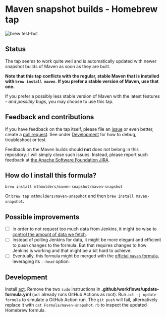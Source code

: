 # Maven snapshot builds - Homebrew tap

![brew test-bot](https://github.com/mthmulders/homebrew-maven-snapshot/workflows/brew%20test-bot/badge.svg)

## Status
The tap seems to work quite well and is automatically updated with newer snapshot builds of Maven as soon as they are built.

**Note that this tap conflicts with the regular, stable Maven that is installed with `brew install maven`.**
**If you prefer a stable version of Maven, use that one.**

If you prefer a possibly less stable version of Maven with the latest features - _and possibly bugs_, you may choose to use this tap.

## Feedback and contributions
If you have feedback on the tap itself, please file an [issue](https://github.com/mthmulders/homebrew-maven-snapshot/issues) or even better, create a [pull request](https://github.com/mthmulders/homebrew-maven-snapshot/pulls).
See under [Development](#development) for how to debug, troubleshoot or test.

Feedback on the Maven builds should **not** does not belong in this repository.
I will simply close such issues.
Instead, please report such feedback at [the Apache Software Foundation JIRA](https://issues.apache.org/jira/browse/MNG).

## How do I install this formula?
`brew install mthmulders/maven-snapshot/maven-snapshot`

Or `brew tap mthmulders/maven-snapshot` and then `brew install maven-snapshot`.

## Possible improvements
* [ ] In order to not request too much data from Jenkins, it might be wise to [control the amount of data we fetch](https://ci-builds.apache.org/job/Maven/job/maven-box/job/maven/job/master/api/).
* [ ] Instead of polling Jenkins for data, it might be more elegant and efficient to _push_ changes to the formula.
But that requires changes to how Jenkins is working and that might be a bit hard to achieve.
* [ ] Eventually, this formula might be merged with the [official `maven` formula](https://github.com/Homebrew/homebrew-core/blob/master/Formula/maven.rb), leveraging its `--head` option.

## Development
Install [act](https://github.com/nektos/act/).
Remove the two `sudo` instructions in **.github/workflows/update-formula.yml** (`act` already runs GitHub Actions as root).
Run `act -j update-formula` to simulate a GitHub Action run.
The `git push` will fail, alternatively replace it with `cat Formula/maven-snapshot.rb` to inspect the updated Homebrew formula.